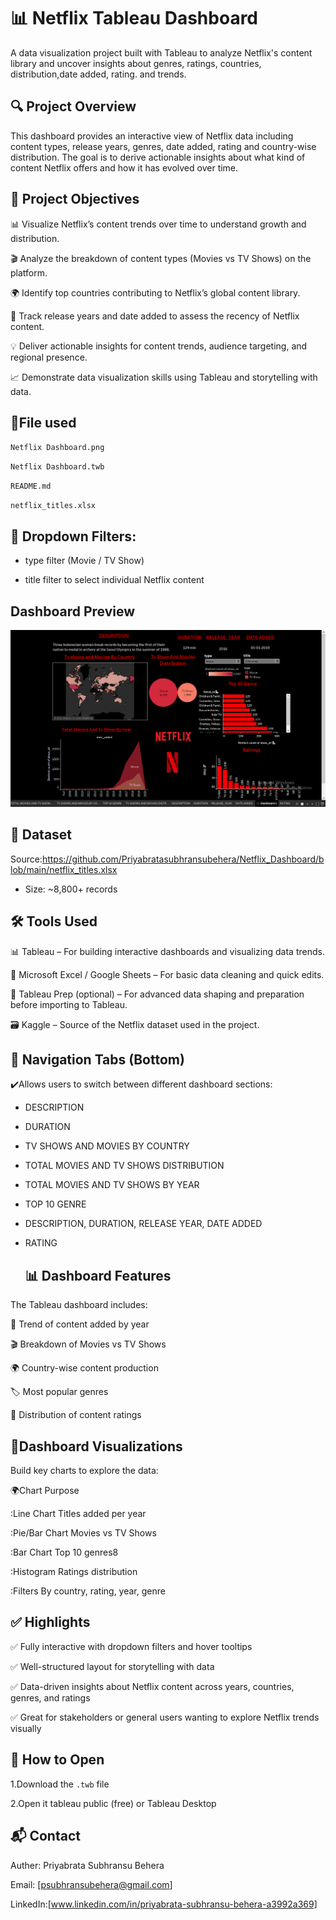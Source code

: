 # 📊 Netflix Tableau Dashboard

A data visualization project built with Tableau to analyze Netflix's content library and uncover insights about genres, ratings, countries, distribution,date added, rating. and trends.


## 🔍 Project Overview

This dashboard provides an interactive view of Netflix data including content types, release years, genres, date added, rating and country-wise distribution. The goal is to derive actionable insights about what kind of content Netflix offers and how it has evolved over time.

## 📌  Project Objectives
📊 Visualize Netflix’s content trends over time to understand growth and distribution.

🎬 Analyze the breakdown of content types (Movies vs TV Shows) on the platform.

🌍 Identify top countries contributing to Netflix’s global content library.

📆 Track release years and date added to assess the recency of Netflix content.

💡 Deliver actionable insights for content trends, audience targeting, and regional presence.

📈 Demonstrate data visualization skills using Tableau and storytelling with data.

## 📁File used
`Netflix Dashboard.png`

`Netflix Dashboard.twb`

`README.md`

`netflix_titles.xlsx`

## 🚀 Dropdown Filters:

- type filter (Movie / TV Show)

- title filter to select individual Netflix content

## Dashboard Preview
![Dashboard](https://github.com/PriyabertaSubhransuBehera/Netflix_Dashboard/blob/main/Netflix%20Dashboard.png)

## 📁 Dataset
Source:https://github.com/Priyabratasubhransubehera/Netflix_Dashboard/blob/main/netflix_titles.xlsx
- Size: ~8,800+ records

## 🛠️ Tools Used
📊 Tableau – For building interactive dashboards and visualizing data trends.

📂 Microsoft Excel / Google Sheets – For basic data cleaning and quick edits.

🧹 Tableau Prep (optional) – For advanced data shaping and preparation before importing to Tableau.

🗃️ Kaggle – Source of the Netflix dataset used in the project.

## 🔀 Navigation Tabs (Bottom)
✔️Allows users to switch between different dashboard sections:

- DESCRIPTION

- DURATION
  
- TV SHOWS AND MOVIES BY COUNTRY

- TOTAL MOVIES AND TV SHOWS DISTRIBUTION

- TOTAL MOVIES AND TV SHOWS BY YEAR
  
- TOP 10 GENRE

- DESCRIPTION, DURATION, RELEASE YEAR, DATE ADDED

- RATING

  ## 📊 Dashboard Features
The Tableau dashboard includes:

📅 Trend of content added by year

🎬 Breakdown of Movies vs TV Shows

🌍 Country-wise content production

🏷️ Most popular genres

🔞 Distribution of content ratings

## 🎯Dashboard Visualizations
Build key charts to explore the data:

🌍Chart	Purpose

:Line Chart	Titles added per year

:Pie/Bar Chart	Movies vs TV Shows

:Bar Chart	Top 10 genres8

:Histogram	Ratings distribution

:Filters	By country, rating, year, genre

## ✅ Highlights
✅ Fully interactive with dropdown filters and hover tooltips

✅ Well-structured layout for storytelling with data

✅ Data-driven insights about Netflix content across years, countries, genres, and ratings

✅ Great for stakeholders or general users wanting to explore Netflix trends visually


## 🚀 How to Open

1.Download the `.twb` file

2.Open it tableau public (free) or Tableau Desktop

## 📬 Contact

Auther: Priyabrata Subhransu Behera

Email: [psubhransubehera@gmail.com]

LinkedIn:[www.linkedin.com/in/priyabrata-subhransu-behera-a3992a369]

